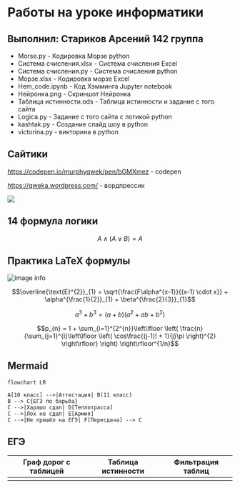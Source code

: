 # Работы на уроке информатики
## Выполнил: Стариков Арсений 142 группа
 - Morse.py - Кодировка Морзе python
 - Система счисления.xlsx - Система счисления Excel
 - Система счисления.py - Система счисления python
 - Морзе.xlsx - Кодировка морзе Excel
 - Hem_code.ipynb - Код Хэмминга Jupyter notebook 
 - Нейронка.png - Скриншот Нейронка 
 - Таблица истинности.ods - Таблица истинности и задание с того сайта
 - Logica.py - Задание с того сайта с логикой python
 - kashtak.py - Создание слайд шоу в python
 - victorina.py - викторина в python
## Сайтики
https://codepen.io/murphyqwek/pen/bGMXmez - codepen

https://qweka.wordpress.com/ - вордпрессик

![](https://ih1.redbubble.net/image.1106399396.4555/bg,f8f8f8-flat,750x,075,f-pad,750x1000,f8f8f8.jpg)

## 14 формула логики

$$A \wedge (A \vee B) = A$$

## Практика LaTeX формулы

![image info](https://github.com/murphyqwek/python_lyceum/blob/master/Images/lagrida_latex_editor(1).png)

$$\overline{\text{E}^{2}}_{1} = \sqrt{\frac{F\alpha^{x-1}}{(x-1) \cdot x}} + \alpha^{\frac{1}{2}}_{1} + \beta^{\frac{2}{3}}_{1}$$

$$a^{3} + b^{3} = (a+b)(a^{2}+ab+b^{2})$$

$$p_{n} = 1 + \sum_{i=1}^{2^{n}}\left\lfloor \left( \frac{n}{\sum_{j=1}^{i}\left\lfloor \left( \cos\frac{(j-1)! + 1}{j}\pi \right)^{2} \right\rfloor} \right) \right\rfloor^{1/n}$$

## Mermaid

```mermaid
flowchart LR

A[10 класс] -->|Аттестация| B(11 класс)
B --> C{ЕГЭ по барьба}
C -->|Харашо сдал| D[Теплотрасса]
C -->|Лох не сдал| E[Армия]
C -->|Не пришёл на ЕГЭ| F[Пересдача] --> C
```

## ЕГЭ
| Граф дорог с таблицей | Таблица истинности | Фильтрация таблиц |
|-----------------------|--------------------|-------------------|
|                       |                    |                   |

